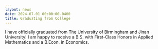 ```yaml
---
layout: news
date: 2024-07-01 00:00:00-0400
title: Graduating from College
---
```


I have officially graduated from The University of Birmingham and Jinan University! I am happy to receive a B.S. with First-Class Honors in Applied Mathematics and a B.Econ. in Economics. 
